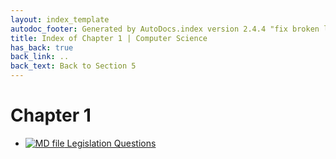```yaml
---
layout: index_template
autodoc_footer: Generated by AutoDocs.index version 2.4.4 "fix broken link for 'C' filetype" ⓒ Starwort, 2020
title: Index of Chapter 1 | Computer Science
has_back: true
back_link: ..
back_text: Back to Section 5
---
```


# **Chapter 1**

- [![MD file](https://img.icons8.com/windows/512/03dac6/regular-document.png) Legislation Questions](./legislation_questions.html)
